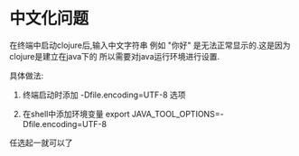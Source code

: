 # 中文化问题 #

在终端中启动clojure后,输入中文字符串 例如 "你好"  是无法正常显示的.这是因为clojure是建立在java下的
所以需要对java运行环境进行设置.

具体做法:


1. 终端启动时添加 -Dfile.encoding=UTF-8  选项

2. 在shell中添加环境变量   export JAVA\_TOOL\_OPTIONS=-Dfile.encoding=UTF-8

任选起一就可以了